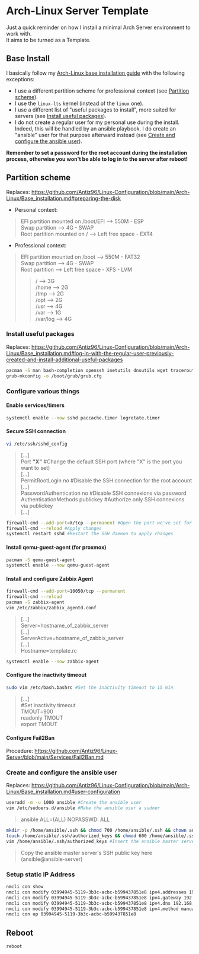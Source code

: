 # Arch-Linux Server Template

Just a quick reminder on how I install a minimal Arch Server environment to work with.  
It aims to be turned as a Template.

## Base Install

I basically follow my [Arch-Linux base installation guide](https://github.com/Antiz96/Linux-Configuration/blob/main/Arch-Linux/Base_installation.md) with the following exceptions:

- I use a different partition scheme for professional context (see [Partition scheme](https://github.com/Antiz96/Linux-Server/blob/main/VMs/Arch-Linux_Server_Template.md#partition-scheme)).
- I use the `linux-lts` kernel (instead of the `linux` one).
- I use a different list of "useful packages to install", more suited for servers (see [Install useful packages](https://github.com/Antiz96/Linux-Server/blob/main/VMs/Arch-Linux_Server_Template.md#install-useful-packages)).
- I do not create a regular user for my personal use during the install. Indeed, this will be handled by an ansible playbook. I do create an "ansible" user for that purpose afterward instead (see [Create and configure the ansible user](https://github.com/Antiz96/Linux-Server/blob/main/VMs/Arch-Linux_Server_Template.md#create-and-configure-the-ansible-user)).

**Remember to set a password for the root account during the installation process, otherwise you won't be able to log in to the server after reboot!**

## Partition scheme

Replaces: <https://github.com/Antiz96/Linux-Configuration/blob/main/Arch-Linux/Base_installation.md#preparing-the-disk>

- Personal context:

> EFI partition mounted on /boot/EFI --> 550M - ESP  
> Swap partition --> 4G - SWAP  
> Root partition mounted on / --> Left free space - EXT4

- Professional context:

> EFI partition mounted on /boot --> 550M - FAT32  
> Swap partition --> 4G - SWAP  
> Root partition --> Left free space - XFS - LVM  
> > / --> 3G  
> > /home --> 2G  
> > /tmp --> 2G  
> > /opt --> 2G  
> > /usr --> 4G  
> > /var --> 1G  
> > /var/log --> 4G

### Install useful packages

Replaces: <https://github.com/Antiz96/Linux-Configuration/blob/main/Arch-Linux/Base_installation.md#log-in-with-the-regular-user-previously-created-and-install-additional-useful-packages>

```bash
pacman -S man bash-completion openssh inetutils dnsutils wget traceroute rsync zip unzip diffutils mlocate htop logrotate pacman-contrib fail2ban
grub-mkconfig -o /boot/grub/grub.cfg
```

### Configure various things

#### Enable services/timers

```bash
systemctl enable --now sshd paccache.timer logrotate.timer
```

#### Secure SSH connection

```bash
vi /etc/ssh/sshd_config
```

> [...]  
> Port **"X"** #Change the default SSH port (where "X" is the port you want to set)  
> [...]  
> PermitRootLogin no #Disable the SSH connection for the root account  
> [...]  
> PasswordAuthentication no #Disable SSH connexions via password  
> AuthenticationMethods publickey #Authorize only SSH connexions via publickey  
> [...]

```bash
firewall-cmd --add-port=X/tcp --permanent #Open the port we've set for SSH (replace "X" by the port)
firewall-cmd --reload #Apply changes
systemctl restart sshd #Restart the SSH daemon to apply changes
```

#### Install qemu-guest-agent (for proxmox)

```bash
pacman -S qemu-guest-agent
systemctl enable --now qemu-guest-agent
```

#### Install and configure Zabbix Agent

```bash
firewall-cmd --add-port=10050/tcp --permanent
firewall-cmd --reload
pacman -S zabbix-agent
vim /etc/zabbix/zabbix_agentd.conf
```

> [...]  
> Server=hostname_of_zabbix_server  
> [...]  
> ServerActive=hostname_of_zabbix_server  
> [...]  
> Hostname=template.rc

```bash
systemctl enable --now zabbix-agent
```

#### Configure the inactivity timeout

```bash
sudo vim /etc/bash.bashrc #Set the inactivity timeout to 15 min
```

> [...]  
> #Set inactivity timeout  
> TMOUT=900  
> readonly TMOUT  
> export TMOUT

#### Configure Fail2Ban

Procedure: <https://github.com/Antiz96/Linux-Server/blob/main/Services/Fail2Ban.md>

### Create and configure the ansible user

Replaces: <https://github.com/Antiz96/Linux-Configuration/blob/main/Arch-Linux/Base_installation.md#user-configuration>

```bash
useradd -m -u 1000 ansible #Create the ansible user
vim /etc/sudoers.d/ansible #Make the ansible user a sudoer
```

> ansible ALL=(ALL) NOPASSWD: ALL

```bash
mkdir -p /home/ansible/.ssh && chmod 700 /home/ansible/.ssh && chown ansible: /home/ansible/.ssh
touch /home/ansible/.ssh/authorized_keys && chmod 600 /home/ansible/.ssh/authorized_keys && chown ansible: /home/ansible/.ssh/authorized_keys #Create the authorized_keys file for the user ansible
vim /home/ansible/.ssh/authorized_keys #Insert the ansible master server's SSH public key in it (ansible@ansible-server)
```

> Copy the ansible master server's SSH public key here (ansible@ansible-server)

### Setup static IP Address

```bash
nmcli con show
nmcli con modify 03994945-5119-3b3c-acbc-b599437851e8 ipv4.addresses 192.168.1.100/24
nmcli con modify 03994945-5119-3b3c-acbc-b599437851e8 ipv4.gateway 192.168.1.254
nmcli con modify 03994945-5119-3b3c-acbc-b599437851e8 ipv4.dns 192.168.1.1
nmcli con modify 03994945-5119-3b3c-acbc-b599437851e8 ipv4.method manual
nmcli con up 03994945-5119-3b3c-acbc-b599437851e8
```

## Reboot

```bash
reboot
```
